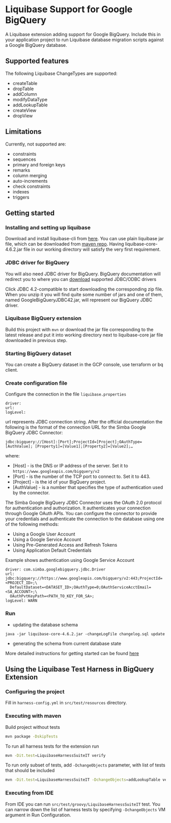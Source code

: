 # Liquibase Support for Google BigQuery

A Liquibase extension adding support for Google BigQuery.
Include this in your application project to run Liquibase database migration scripts
against a Google BigQuery database.

## Supported features

The following Liquibase ChangeTypes are supported:

- createTable
- dropTable
- addColumn
- modifyDataType
- addLookupTable
- createView
- dropView

## Limitations

Currently, not supported are:

- constraints
- sequences
- primary and foreign keys
- remarks
- column merging
- auto-increments
- check constraints
- indexes
- triggers

## Getting started

### Installing and setting up liquibase

Download and install liquibase-cli from
[here](https://www.liquibase.org/download).
You can use plain liquibase jar file, which can be downloaded from
[maven repo](https://mvnrepository.com/artifact/org.liquibase/liquibase-core/4.6.2).
Having liquibase-core-4.6.2.jar file in our working directory
will satisfy the very first requirement.

### JDBC driver for BigQuery

You will also need JDBC driver for BigQuery.
BigQuery documentation will redirect you to where you can
[download](https://cloud.google.com/bigquery/docs/reference/odbc-jdbc-drivers)
supported JDBC/ODBC drivers

Click JDBC 4.2-compatible to start downloading the corresponding zip file.
When you unzip it you will find quite some number of jars and one of them,
named GoogleBigQueryJDBC42.jar,
will represent our BigQuery JDBC driver.

### Liquibase BigQuery extension

Build this project with `mvn` or download the jar file
corresponding to the latest release and put it
into working directory next to liquibase-core jar file
downloaded in previous step.

### Starting BigQuery dataset

You can create a BigQuery dataset in the GCP console, use terraform or bq client.

### Create configuration file

Configure the connection in the file `liquibase.properties`

```properties
driver:
url:
logLevel:
```

url represents JDBC connection string.
After the official documentation the following is the format of the
connection URL for the Simba Google BigQuery JDBC Connector:

`jdbc:bigquery://[Host]:[Port];ProjectId=[Project];OAuthType= [AuthValue];
[Property1]=[Value1];[Property2]=[Value2];…`

where:

- [Host] - is the DNS or IP address of the server.
Set it to `https://www.googleapis.com/bigquery/v2`
- [Port] - is the number of the TCP port to connect to. Set it to 443.
- [Project] - is the id of your BigQuery project.
- [AuthValue] - is a number that specifies the type of authentication
used by the connector.

The Simba Google BigQuery JDBC Connector uses the OAuth 2.0 protocol
for authentication and authorization.
It authenticates your connection through Google OAuth APIs.
You can configure the connector to provide your credentials
and authenticate the connection to the database using one of the
following methods:

- Using a Google User Account
- Using a Google Service Account
- Using Pre-Generated Access and Refresh Tokens
- Using Application Default Credentials

Example shows authentication using Google Service Account

```properties
driver: com.simba.googlebigquery.jdbc.Driver
url: jdbc:bigquery://https://www.googleapis.com/bigquery/v2:443;ProjectId=<PROJECT_ID>;\
  DefaultDataset=<DATASET_ID>;OAuthType=0;OAuthServiceAcctEmail=<SA_ACCOUNT>;\
  OAuthPvtKeyPath=<PATH_TO_KEY_FOR_SA>;
logLevel: WARN
```

### Run

- updating the database schema

```shell
java -jar liquibase-core-4.6.2.jar -changeLogFile changelog.sql update
```

- generating the schema from current database state

More detailed instructions for getting started can be found
[here](https://medium.com/google-cloud/version-control-of-bigquery-schema-changes-with-liquibase-ddc7092d6d1d)

## Using the Liquibase Test Harness in BigQuery Extension

### Configuring the project

Fill in `harness-config.yml` in `src/test/resources` directory.

### Executing with maven

Build project without tests

```sh
mvn package -DskipTests
```

To run all harness tests for the extension run

```sh
mvn -Dit.test=LiquibaseHarnessSuiteIT verify
```

To run only subset of tests, add `-DchangeObjects` parameter,
with list of tests that should be included

```sh
mvn -Dit.test=LiquibaseHarnessSuiteIT -DchangeObjects=addLookupTable verify
 ```

### Executing from IDE

From IDE you can run `src/test/groovy/LiquibaseHarnessSuiteIT` test.
You can narrow down the list of harness tests by specifying `-DchangeObjects`
VM argument in Run Configuration.
